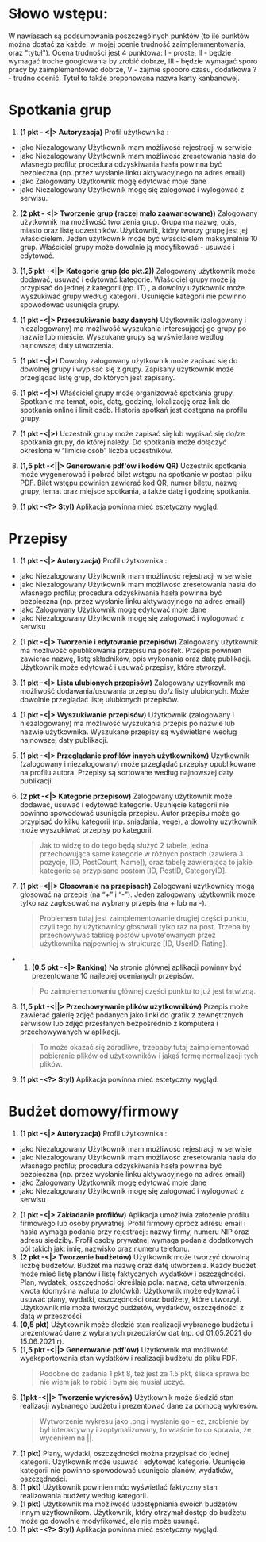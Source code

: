 # Słowo wstępu:
W nawiasach są podsumowania poszczególnych punktów (to ile punktów można dostać za każde, w mojej ocenie trudność zaimplemmentowania, oraz "tytuł"). Ocena trudności jest 4 punktowa: I - proste, II - będzie wymagać troche googlowania by zrobić dobrze, III - będzie wymagać sporo pracy by zaimplementować dobrze, V - zajmie spoooro czasu, dodatkowa ? - trudno ocenić. Tytuł to także proponowana nazwa karty kanbanowej.



# Spotkania grup
1. __(1 pkt - <|> Autoryzacja)__ Profil użytkownika :
- jako Niezalogowany Użytkownik mam możliwość rejestracji w serwisie
- jako Niezalogowany Użytkownik mam możliwość zresetowania hasła do własnego profilu; procedura odzyskiwania hasła powinna być bezpieczna (np. przez wysłanie linku aktywacyjnego na adres email)
- jako Zalogowany Użytkownik mogę edytować moje dane
- jako Niezalogowany Użytkownik mogę się zalogować i wylogować z
serwisu.
2. __(2 pkt - <|> Tworzenie grup (raczej mało zaawansowane))__ Zalogowany użytkownik ma możliwość tworzenia grup. Grupa ma nazwę, opis, miasto oraz listę uczestników. Użytkownik, który tworzy grupę jest jej właścicielem. Jeden użytkownik może być właścicielem maksymalnie 10 grup. Właściciel grupy może dowolnie ją modyfikować - usuwać i edytować.

3. __(1,5 pkt -<||> Kategorie grup (do pkt.2))__ Zalogowany użytkownik może dodawać, usuwać i edytować kategorie. Właściciel grupy może ją przypisać do jednej z kategorii (np. IT) , a dowolny użytkownik może wyszukiwać grupy według kategorii. Usunięcie kategorii nie powinno spowodować usunięcia grupy.
4. __(1 pkt -<|> Przeszukiwanie bazy danych)__ Użytkownik (zalogowany i niezalogowany) ma możliwość wyszukania interesującej go grupy po nazwie lub mieście. Wyszukane grupy są wyświetlane według najnowszej daty utworzenia.
5. __(1 pkt -<|>)__ Dowolny zalogowany użytkownik może zapisać się do dowolnej grupy i wypisać się z grupy. Zapisany użytkownik może przeglądać listę grup, do których jest zapisany.
6. __(1 pkt -<|>)__ Właściciel grupy może organizować spotkania grupy. Spotkanie ma temat, opis, datę, godzinę, lokalizację oraz link do spotkania online i limit osób. Historia spotkań jest dostępna na profilu grupy.
7. __(1 pkt -<|>)__ Uczestnik grupy może zapisać się lub wypisać się do/ze spotkania grupy, do której należy. Do spotkania może dołączyć określona w “limicie osób” liczba uczestników.
8. __(1,5 pkt -<||> Generowanie pdf'ów i kodów QR)__ Uczestnik spotkania może wygenerować i pobrać bilet wstępu na spotkanie w postaci pliku PDF. Bilet wstępu powinien zawierać kod QR, numer biletu, nazwę grupy, temat oraz miejsce spotkania, a także datę i godzinę spotkania.
9. __(1 pkt -<?> Styl)__ Aplikacja powinna mieć estetyczny wygląd.



# Przepisy
1. __(1 pkt -<|> Autoryzacja)__ Profil użytkownika :
- jako Niezalogowany Użytkownik mam możliwość rejestracji w serwisie
- jako Niezalogowany Użytkownik mam możliwość zresetowania hasła do własnego profilu; procedura odzyskiwania hasła powinna być bezpieczna (np. przez wysłanie linku aktywacyjnego na adres email)
- jako Zalogowany Użytkownik mogę edytować moje dane
- jako Niezalogowany Użytkownik mogę się zalogować i wylogować z serwisu

2. __(1 pkt -<|> Tworzenie i edytowanie przepisów)__ Zalogowany użytkownik ma możliwość opublikowania przepisu na posiłek. Przepis powinien zawierać nazwę, listę składników, opis wykonania oraz datę publikacji. Użytkownik może edytować i usuwać przepisy, które stworzył.

3. __(1 pkt -<|> Lista ulubionych przepisów)__ Zalogowany użytkownik ma możliwość dodawania/usuwania przepisu do/z listy ulubionych. Może dowolnie przeglądać listę ulubionych przepisów.
4. __(1 pkt -<|> Wyszukiwanie przepisów)__ Użytkownik (zalogowany i niezalogowany) ma możliwość wyszukania przepis po nazwie lub nazwie użytkownika. Wyszukane przepisy są wyświetlane według najnowszej daty publikacji.
5. __(1 pkt -<|> Przeglądanie profilów innych użytkowników)__ Użytkownik (zalogowany i niezalogowany) może przeglądać przepisy opublikowane na profilu autora. Przepisy są sortowane według najnowszej daty publikacji. 
6. __(2 pkt -<|> Kategorie przepisów)__ Zalogowany użytkownik może dodawać, usuwać i edytować kategorie. Usunięcie kategorii nie powinno spowodować usunięcia przepisu. Autor przepisu może go przypisać do kilku kategorii (np. śniadania, vege), a dowolny użytkownik może wyszukiwać przepisy po kategorii.  
    >Jak to widzę to do tego będą służyć 2 tabele, jedna przechowująca same kategorie w różnych postach (zawiera 3 pozycje, [ID, PostCount, Name]), oraz tabelę zawierającą to jakie kategorie są przypisane postom [ID, PostID, CategoryID].
7. __(1 pkt -<||> Głosowanie na przepisach)__ Zalogowani użytkownicy mogą głosować na przepis (na “+” i “-”). Jeden zalogowany użytkownik może tylko raz zagłosować na wybrany przepis (na + lub na -).
    >Problemem tutaj jest zaimplementowanie drugiej części punktu, czyli tego by użytkownicy głosowali tylko raz na post. Trzeba by przechowywać tablicę postów upvote'owanych przez użytkownika najpewniej w strukturze [ID, UserID, Rating].
- 1. __(0,5 pkt -<|> Ranking)__ Na stronie głównej aplikacji powinny być prezentowane 10 najlepiej ocenianych przepisów.
    >Po zaimplementowaniu głównej części punktu to już jest łatwizną.
8. __(1,5 pkt -<||> Przechowywanie plików użytkowników)__ Przepis może zawierać galerię zdjęć podanych jako linki do grafik z zewnętrznych serwisów lub zdjęć przesłanych bezpośrednio z komputera i przechowywanych w aplikacji.
    >To może okazać się zdradliwe, trzebaby tutaj zaimplementować pobieranie plików od użytkowników i jakąś formę normalizacji tych plików.

9. __(1 pkt -<?> Styl)__ Aplikacja powinna mieć estetyczny wygląd.



# Budżet domowy/firmowy
1. __(1 pkt -<|> Autoryzacja)__ Profil użytkownika :
- jako Niezalogowany Użytkownik mam możliwość rejestracji w serwisie
- jako Niezalogowany Użytkownik mam możliwość zresetowania hasła do własnego profilu; procedura odzyskiwania hasła powinna być bezpieczna (np. przez wysłanie linku aktywacyjnego na adres email)
- jako Zalogowany Użytkownik mogę edytować moje dane
- jako Niezalogowany Użytkownik mogę się zalogować i wylogować z serwisu
2. __(1 pkt -<|> Zakładanie profilów)__ Aplikacja umożliwia założenie profilu firmowego lub osoby prywatnej. Profil firmowy oprócz adresu email i hasła wymaga podania przy rejestracji: nazwy firmy, numeru NIP oraz adresu siedziby. Profil osoby prywatnej wymaga podania dodatkowych pól takich jak: imię, nazwisko oraz numeru telefonu. 
3. __(2 pkt -<|> Tworzenie budżetów)__ Użytkownik może tworzyć dowolną liczbę budżetów. Budżet ma nazwę oraz datę utworzenia. Każdy budżet może mieć listę planów i listę faktycznych wydatków i oszczędności. Plan, wydatek, oszczędności określają pola: nazwa, data utworzenia, kwota (domyślna waluta to złotówki). Użytkownik może edytować i usuwać plany, wydatki, oszczędności oraz budżety, które utworzył. Użytkownik nie może tworzyć budżetów, wydatków, oszczędności z datą w przeszłości 
4. __(0,5 pkt)__ Użytkownik może śledzić stan realizacji wybranego budżetu i prezentować dane z wybranych przedziałów dat (np. od 01.05.2021 do 15.06.2021 r). 
5. __(1,5 pkt -<||> Generowanie pdf'ów)__ Użytkownik ma możliwość wyeksportowania stan wydatków i realizacji budżetu do pliku PDF.
    >Podobne do zadania 1 pkt 8, też jest za 1.5 pkt, śliska sprawa bo nie wiem jak to robić i bym się musiał uczyć.
6. __(1pkt -<||> Tworzenie wykresów)__ Użytkownik może śledzić stan realizacji wybranego budżetu i prezentować dane za pomocą wykresów.
    >Wytworzenie wykresu jako .png i wysłanie go - ez, zrobienie by był interaktywny i zoptymalizowany, to właśnie to co sprawia, że wyceniłem na ||.
7. __(1 pkt)__ Plany, wydatki, oszczędności można przypisać do jednej kategorii. Użytkownik może usuwać i edytować kategorie. Usunięcie kategorii nie powinno spowodować usunięcia planów, wydatków, oszczędności.
8. __(1 pkt)__ Użytkownik powinien móc wyświetlać faktyczny stan realizowania budżety według kategorii.
9. __(1 pkt)__ Użytkownik ma możliwość udostępniania swoich budżetów innym użytkownikom. Użytkownik, który otrzymał dostęp do budżetu może go dowolnie modyfikować, ale nie może usunąć. 
10. __(1 pkt -<?> Styl)__ Aplikacja powinna mieć estetyczny wygląd.

<!-- <style>
body{
    font-family: consolas;
}
</style> -->